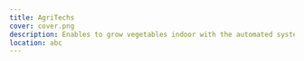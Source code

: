 ```yaml
---
title: AgriTechs
cover: cover.png
description: Enables to grow vegetables indoor with the automated system.
location: abc
---
```

